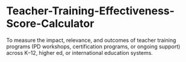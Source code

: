 # Teacher-Training-Effectiveness-Score-Calculator
To measure the impact, relevance, and outcomes of teacher training programs (PD workshops, certification programs, or ongoing support) across K–12, higher ed, or international education systems.
